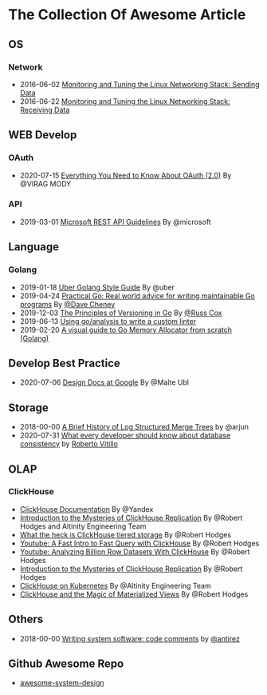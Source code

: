 # The Collection Of Awesome Article 

## OS
### Network

* 2016-06-02 [Monitoring and Tuning the Linux Networking Stack: Sending Data](https://blog.packagecloud.io/eng/2017/02/06/monitoring-tuning-linux-networking-stack-sending-data/)
* 2016-06-22 [Monitoring and Tuning the Linux Networking Stack: Receiving Data](https://blog.packagecloud.io/eng/2016/06/22/monitoring-tuning-linux-networking-stack-receiving-data/)

## WEB Develop

### OAuth

* 2020-07-15 [Everything You Need to Know About OAuth (2.0)](https://gravitational.com/blog/everything-you-need-to-know-about-oauth/) By @VIRAG MODY

### API

* 2019-03-01 [Microsoft REST API Guidelines](https://github.com/microsoft/api-guidelines) By @microsoft

## Language

### Golang

* 2019-01-18 [Uber Golang Style Guide](https://github.com/uber-go/guide) By @uber
* 2019-04-24 [Practical Go: Real world advice for writing maintainable Go programs](https://dave.cheney.net/practical-go/presentations/qcon-china.html) By [@Dave Cheney](https://dave.cheney.net/)
* 2019-12-03 [The Principles of Versioning in Go](https://research.swtch.com/vgo-principles) By [@Russ Cox](https://research.swtch.com/)
* 2019-06-13 [Using go/analysis to write a custom linter](https://arslan.io/2019/06/13/using-go-analysis-to-write-a-custom-linter/)
* 2019-02-20 [A visual guide to Go Memory Allocator from scratch (Golang)](https://blog.learngoprogramming.com/a-visual-guide-to-golang-memory-allocator-from-ground-up-e132258453ed)

## Develop Best Practice

* 2020-07-06 [Design Docs at Google](https://www.industrialempathy.com/posts/design-docs-at-google/) By @Malte Ubl

## Storage

* 2018-00-00 [A Brief History of Log Structured Merge Trees](https://ristret.com/s/gnd4yr/brief_history_log_structured_merge_trees) by @arjun
* 2020-07-31 [What every developer should know about database consistency](https://robertovitillo.com/what-every-developer-should-know-about-database-consistency/) by [Roberto Vitillo](https://robertovitillo.com/about/)

## OLAP

### ClickHouse

* [ClickHouse Documentation](https://clickhouse.tech/docs/en/) By @Yandex
* [Introduction to the Mysteries of ClickHouse Replication](https://www.slideshare.net/Altinity/introduction-to-the-mysteries-of-clickhouse-replication-by-robert-hodges-and-altinity-engineering-team) By @Robert Hodges and Altinity Engineering Team
* [What the heck is ClickHouse tiered storage](https://www.slideshare.net/Altinity/tiered-storage-intro-by-robert-hodges-altinity-ceo-228438948) By @Robert Hodges
* [Youtube: A Fast Intro to Fast Query with ClickHouse](https://www.youtube.com/watch?v=_vSw3WO2mMY) By @Robert Hodges
* [Youtube: Analyzing Billion Row Datasets With ClickHouse](https://www.youtube.com/watch?v=uNJX1A2pi64) By @Robert Hodges
* [Introduction to the Mysteries of ClickHouse Replication](https://www.youtube.com/watch?v=4DlQ6sVKQaA) By @Robert Hodges
* [ClickHouse on Kubernetes](https://www.youtube.com/watch?v=H2iGgO9nG6I) By @Altinity Engineering Team
* [ClickHouse and the Magic of Materialized Views](https://www.youtube.com/watch?v=j15dvPGzhyE) By @Robert Hodges

## Others

* 2018-00-00 [Writing system software: code comments](http://antirez.com/news/124) by [@antirez](http://antirez.com/)

## Github Awesome Repo

* [awesome-system-design](https://github.com/madd86/awesome-system-design)
